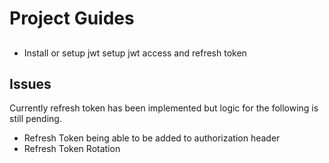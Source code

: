 # Project Guides

##

- Install or setup jwt setup jwt access and refresh token

## Issues

Currently refresh token has been implemented but logic for the following is still pending.

- Refresh Token being able to be added to authorization header
- Refresh Token Rotation
